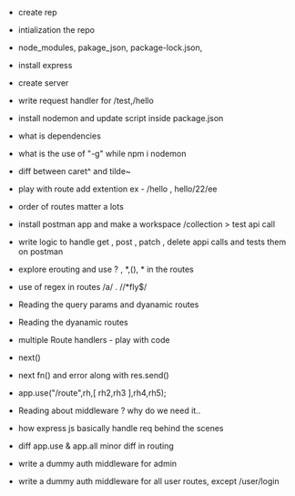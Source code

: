 - create rep 
- intialization the repo
- node_modules, pakage_json, package-lock.json, 
- install express 
- create server
- write request handler for /test,/hello
- install nodemon and update script inside package.json
- what is dependencies
- what is the use of  "-g" while npm i nodemon
- diff between caret^ and tilde~

- play with route add extention ex -  /hello , hello/22/ee
- order of routes matter a lots
- install postman app and make a workspace /collection > test api call 
- write logic to handle get , post , patch , delete appi calls and tests them on postman
- explore erouting and use ? , *,(), * in the routes
- use of regex in routes /a/ . //*fly$/
- Reading the query params and dyanamic routes
- Reading the dyanamic routes

- multiple Route handlers - play with code
- next()
- next fn() and error along with res.send()
- app.use("/route",rh,[ rh2,rh3 ],rh4,rh5);
- Reading about middleware ? why do we need it..
- how express js basically handle req behind the scenes
- diff app.use & app.all minor diff in routing
- write a dummy auth middleware for admin
- write a dummy auth middleware for all user routes, except /user/login
